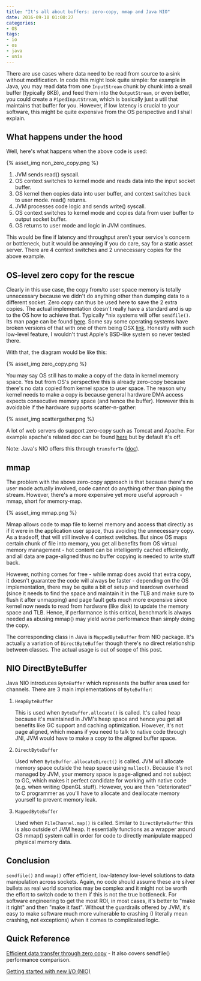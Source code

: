 ```yaml
---
title: "It's all about buffers: zero-copy, mmap and Java NIO"
date: 2016-09-10 01:00:27
categories:
- OS
tags:
- io
- os
- java
- unix
---
```


There are use cases where data need to be read from source to a sink without modification. In code this might look quite simple: for example in Java, you may read data from one `InputStream` chunk by chunk into a small buffer (typically 8KB), and feed them into the `OutputStream`, or even better, you could create a `PipedInputStream`, which is basically just a util that maintains that buffer for you. However, if low latency is crucial to your software, this might be quite expensive from the OS perspective and I shall explain.

## What happens under the hood

Well, here's what happens when the above code is used:

{% asset_img non_zero_copy.png %}

1. JVM sends read() syscall. 
2. OS context switches to kernel mode and reads data into the input socket buffer.
3. OS kernel then copies data into user buffer, and context switches back to user mode. read() returns.
4. JVM processes code logic and sends write() syscall.
5. OS context switches to kernel mode and copies data from user buffer to output socket buffer.
6. OS returns to user mode and logic in JVM continues.

This would be fine if latency and throughput aren't your service's concern or bottleneck, but it would be annoying if you do care, say for a static asset server. There are 4 context switches and 2 unnecessary copies for the above example.

## OS-level zero copy for the rescue

Clearly in this use case, the copy from/to user space memory is totally unnecessary because we didn't do anything other than dumping data to a different socket. Zero copy can thus be used here to save the 2 extra copies. The actual implementation doesn't really have a standard and is up to the OS how to achieve that. Typically *nix systems will offer `sendfile()`. Its man page can be found [here](http://man7.org/linux/man-pages/man2/sendfile.2.html). Some say some operating systems have broken versions of that with one of them being OSX [link](https://blog.phusion.nl/2015/06/04/the-brokenness-of-the-sendfile-system-call/). Honestly with such low-level feature, I wouldn't trust Apple's BSD-like system so never tested there.

With that, the diagram would be like this:

{% asset_img zero_copy.png %}

You may say OS still has to make a copy of the data in kernel memory space. Yes but from OS's perspective this is already zero-copy because there's no data copied from kernel space to user space. The reason why kernel needs to make a copy is because general hardware DMA access expects consecutive memory space (and hence the buffer). However this is avoidable if the hardware supports scatter-n-gather:

{% asset_img scattergather.png %}

A lot of web servers do support zero-copy such as Tomcat and Apache. For example apache's related doc can be found [here](https://httpd.apache.org/docs/2.4/mod/core.html#enablesendfile) but by default it's off.

Note: Java's NIO offers this through `transferTo` ([doc](https://docs.oracle.com/javase/8/docs/api/java/nio/channels/FileChannel.html#transferTo-long-long-java.nio.channels.WritableByteChannel-)).

## mmap

The problem with the above zero-copy approach is that because there's no user mode actually involved, code cannot do anything other than piping the stream. However, there's a more expensive yet more useful approach - mmap, short for memory-map.

{% asset_img mmap.png %}

Mmap allows code to map file to kernel memory and access that directly as if it were in the application user space, thus avoiding the unnecessary copy. As a tradeoff, that will still involve 4 context switches. But since OS maps certain chunk of file into memory, you get all benefits from OS virtual memory management - hot content can be intelligently cached efficiently, and all data are page-aligned thus no buffer copying is needed to write stuff back.

However, nothing comes for free - while mmap does avoid that extra copy, it doesn't guarantee the code will always be faster - depending on the OS implementation, there may be quite a bit of setup and teardown overhead (since it needs to find the space and maintain it in the TLB and make sure to flush it after unmapping) and page fault gets much more expensive since kernel now needs to read from hardware (like disk) to update the memory space and TLB. Hence, if performance is this critical, benchmark is always needed as abusing mmap() may yield worse performance than simply doing the copy.

The corresponding class in Java is `MappedByteBuffer` from NIO package. It's actually a variation of `DirectByteBuffer` though there's no direct relationship between classes. The actual usage is out of scope of this post.

## NIO DirectByteBuffer

Java NIO introduces `ByteBuffer` which represents the buffer area used for channels. There are 3 main implementations of `ByteBuffer`:

1. `HeapByteBuffer`

    This is used when `ByteBuffer.allocate()` is called. It's called heap because it's maintained in JVM's heap space and hence you get all benefits like GC support and caching optimization. However, it's not page aligned, which means if you need to talk to native code through JNI, JVM would have to make a copy to the aligned buffer space.

2. `DirectByteBuffer`

    Used when `ByteBuffer.allocateDirect()` is called. JVM will allocate memory space outside the heap space using `malloc()`. Because it's not managed by JVM, your memory space is page-aligned and not subject to GC, which makes it perfect candidate for working with native code (e.g. when writing OpenGL stuff). However, you are then "deteriorated" to C programmer as you'll have to allocate and deallocate memory yourself to prevent memory leak.

3. `MappedByteBuffer`

    Used when `FileChannel.map()` is called. Similar to `DirectByteBuffer` this is also outside of JVM heap. It essentially functions as a wrapper around OS mmap() system call in order for code to directly manipulate mapped physical memory data.

## Conclusion

`sendfile()` and `mmap()` offer efficient, low-latency low-level solutions to data manipulation across sockets. Again, no code should assume these are silver bullets as real world scenarios may be complex and it might not be worth the effort to switch code to them if this is not the true bottleneck. For software engineering to get the most ROI, in most cases, it's better to "make it right" and then "make it fast". Without the guardrails offered by JVM, it's easy to make software much more vulnerable to crashing (I literally mean crashing, not exceptions) when it comes to complicated logic.

## Quick Reference

[Efficient data transfer through zero copy](https://www.ibm.com/developerworks/library/j-zerocopy/) - It also covers sendfile() performance comparison.

[Getting started with new I/O (NIO)](http://www.ibm.com/developerworks/java/tutorials/j-nio/j-nio.html)

